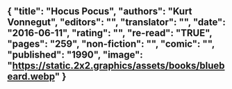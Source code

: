 {
 "title": "Hocus Pocus",
 "authors": "Kurt Vonnegut",
 "editors": "",
 "translator": "",
 "date": "2016-06-11",
 "rating": "",
 "re-read": "TRUE",
 "pages": "259",
 "non-fiction": "",
 "comic": "",
 "published": "1990",
 "image": "https://static.2x2.graphics/assets/books/bluebeard.webp"
}
---
